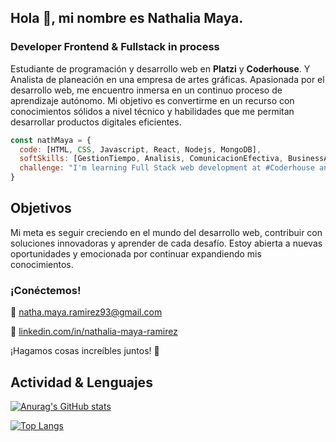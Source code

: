 
## Hola 👋,  mi nombre es Nathalia Maya. 

### Developer Frontend & Fullstack in process

Estudiante de programación y desarrollo web en **Platzi** y **Coderhouse**. Y Analista de planeación en una empresa de artes gráficas.
Apasionada por el desarrollo web, me encuentro inmersa en un continuo proceso de aprendizaje autónomo. Mi objetivo es convertirme en un recurso con conocimientos sólidos a nivel técnico y habilidades que me permitan desarrollar productos digitales eficientes.

```js
const nathMaya = {
  code: [HTML, CSS, Javascript, React, Nodejs, MongoDB],
  softSkills: [GestionTiempo, Analisis, ComunicacionEfectiva, BusinessAgility]
  challenge: "I'm learning Full Stack web development at #Coderhouse and Frontend Specialization with #Alura, focused on JavaScript and React"
}
```
## Objetivos

Mi meta es seguir creciendo en el mundo del desarrollo web, contribuir con soluciones innovadoras y aprender de cada desafío. Estoy abierta a nuevas oportunidades y emocionada por continuar expandiendo mis conocimientos.

### ¡Conéctemos! 

💌 natha.maya.ramirez93@gmail.com

💌 [linkedin.com/in/nathalia-maya-ramirez](https://www.linkedin.com/in/nathalia-maya-ramirez-814245119/)

¡Hagamos cosas increíbles juntos! 🚀

## Actividad & Lenguajes

[![Anurag's GitHub stats](https://github-readme-stats.vercel.app/api?username=Nath-Maya&hide=stars,issues&show_icons=true&theme=merko)](https://github.com/Nath-Maya/github-readme-stats)

[![Top Langs](https://github-readme-stats.vercel.app/api/top-langs/?username=Nath-Maya&layout=compact)](https://github.com/Nath-Maya/github-readme-stats)
